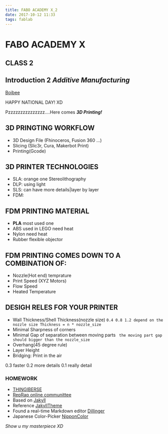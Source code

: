 ```yaml
---
title: FABO ACADEMY X_2
date: 2017-10-12 11:33
tags: fablab
---
```


# FABO ACADEMY X
## CLASS 2
## Introduction 2 *Additive Manufacturing*

[Boibee](https://mrtriskin.github.io/)

HAPPY NATIONAL DAY! XD

Pzzzzzzzzzzzzzzz....Here comes ***3D Printing!***

## 3D PRINGTING WORKFLOW

  - 3D Design File (Fhinoceros, Fusion 360 ...)
  - Slicing (Slic3r, Cura, Makerbot Print)
  - Printing(Gcode)

## 3D PRINTER TECHNOLOGIES
  - SLA: orange one Stereolithography
  - DLP: using light
  - SLS: can have more details|layer by layer
  - FDM:
## FDM PRINTING MATERIAL
  - **PLA** most used one
  - ABS used in LEGO need heat
  - Nylon need heat
  - Rubber flexible objector
## FDM PRINTING COMES DOWN TO A COMBINATION OF:
  - Nozzle(Hot end) temprature
  - Print Speed (XYZ Motors)
  - Flow Speed
  - Heated Temperature

## DESIGH RELES FOR YOUR PRINTER
  - Wall Thickness/Shell Thickness(nozzle size)
  `0.4 0.8 1.2 depend on the nozzle size Thickness = n * nozzle_size`
  - Minimal Sharpness of corners
  - Minimal Gap of separation between moving parts
   ` the moving part gap should bigger than the nozzle_size`
  - Overhang(45 degree rule)
  - Layer Height
  - Bridging: Print in the air

0.3 faster 0.2 more details 0.1 really detail
### HOMEWORK
  - [THINGIBERSE](https://www.thingiverse.com/)
  - [RepRap online communittee](http://reprap.org/)
  - Based on [Jakyll](http://jekyllrb.com/)
  - Reference [JakyllTheme](http://jekyllthemes.org/)
  - Found a real-time Markdown editor [Dillinger](https://dillinger.io/)
  - Japanese Color-Picker [NipponColor](http://nipponcolors.com)

*Show u my masterpiece XD*
